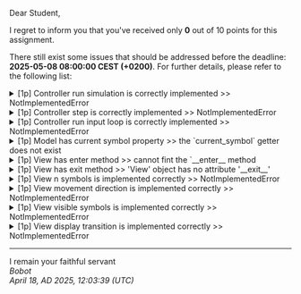 Dear Student,

I regret to inform you that you've received only **0** out of 10 points for this assignment.

There still exist some issues that should be addressed before the deadline: **2025-05-08 08:00:00 CEST (+0200)**. For further details, please refer to the following list:

<details><summary>[1p] Controller run simulation is correctly implemented &gt;&gt; NotImplementedError</summary></details>
<details><summary>[1p] Controller step is correctly implemented &gt;&gt; NotImplementedError</summary></details>
<details><summary>[1p] Controller run input loop is correctly implemented &gt;&gt; NotImplementedError</summary></details>
<details><summary>[1p] Model has current symbol property &gt;&gt; the `current_symbol` getter does not exist</summary></details>
<details><summary>[1p] View has enter method &gt;&gt; cannot fint the `__enter__ method</summary></details>
<details><summary>[1p] View has exit method &gt;&gt; &#x27;View&#x27; object has no attribute &#x27;__exit__&#x27;</summary></details>
<details><summary>[1p] View n symbols is implemented correctly &gt;&gt; NotImplementedError</summary></details>
<details><summary>[1p] View movement direction is implemented correctly &gt;&gt; NotImplementedError</summary></details>
<details><summary>[1p] View visible symbols is implemented correctly &gt;&gt; NotImplementedError</summary></details>
<details><summary>[1p] View display transition is implemented correctly &gt;&gt; NotImplementedError</summary></details>

-----------
I remain your faithful servant\
_Bobot_\
_April 18, AD 2025, 12:03:39 (UTC)_